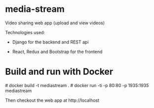 # media-stream
Video sharing web app (upload and view videos)

Technologies used:

- Django for the backend and REST api

- React, Redux and Bootstrap for the frontend


# Build and run with Docker

\# docker build -t mediastream .
\# docker run -ti -p 80:80 -p 1935:1935 mediastream

Then checkout the web app at http://localhost
